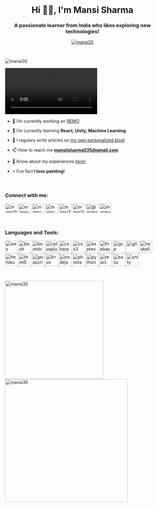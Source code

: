<h1 align="center">Hi 👋🏻, I'm Mansi Sharma</h1>
<h3 align="center">A passionate learner from India who likes exploring new technologies!</h3>

<p align="center"> <a href="https://github.com/ryo-ma/github-profile-trophy"><img src="https://github-profile-trophy.vercel.app/?username=mansi35" alt="mansi35" /></a> </p>
&nbsp;
<p align="left"> <img src="https://komarev.com/ghpvc/?username=mansi35&label=Profile%20views&color=40f028&style=flat" alt="mansi35" /> </p>

<video controls="controls">
  <source type="video/webm" src="img/online-big-girl.webm"></source>
</video>

- 🔭 I’m currently working on [REMO](https://github.com/REMOVirtual)

- 🌱 I’m currently learning **React, Unity, Machine Learning**

- 📝 I regulary write articles on [my own personalized blog!](http://coderita35.herokuapp.com/)

- 📫 How to reach me **mansiisharma035@gmail.com**

- 📄 Know about my experiences [here!](https://drive.google.com/file/d/1ZIoKek_5iOxsplabyDgMkNNVXXC8k6SL/view?usp=sharing)

- ⚡ Fun fact **I love painting!**

&nbsp;

<h3 align="left">Connect with me:</h3>
<p align="left">
<a href="https://twitter.com/mansi035" target="blank"><img align="center" src="https://cdn.jsdelivr.net/npm/simple-icons@3.0.1/icons/twitter.svg" alt="mansi035" height="30" width="40" /></a>
<a href="https://linkedin.com/in/mansi-sharma-617521191" target="blank"><img align="center" src="https://cdn.jsdelivr.net/npm/simple-icons@3.0.1/icons/linkedin.svg" alt="mansi-sharma-617521191" height="30" width="40" /></a>
<a href="https://www.codechef.com/users/mansi_sharma_3" target="blank"><img align="center" src="https://cdn.jsdelivr.net/npm/simple-icons@3.1.0/icons/codechef.svg" alt="mansi_sharma_3" height="30" width="40" /></a>
<a href="https://www.hackerrank.com/mansi_isha" target="blank"><img align="center" src="https://cdn.jsdelivr.net/npm/simple-icons@3.0.1/icons/hackerrank.svg" alt="mansi_isha" height="30" width="40" /></a>
<a href="https://codeforces.com/profile/mansi35" target="blank"><img align="center" src="https://cdn.jsdelivr.net/npm/simple-icons@3.0.1/icons/codeforces.svg" alt="mansi35" height="30" width="40" /></a>
<a href="https://www.leetcode.com/mansi35" target="blank"><img align="center" src="https://cdn.jsdelivr.net/npm/simple-icons@3.0.1/icons/leetcode.svg" alt="mansi35" height="30" width="40" /></a>
<a href="https://www.hackerearth.com/@mansi.isha.mansi" target="blank"><img align="center" src="https://cdn.jsdelivr.net/npm/simple-icons@3.0.1/icons/hackerearth.svg" alt="@mansi.isha.mansi" height="30" width="40" /></a>
<a href="https://auth.geeksforgeeks.org/user/sharma_mansi/profile" target="blank"><img align="center" src="https://cdn.jsdelivr.net/npm/simple-icons@3.0.1/icons/geeksforgeeks.svg" alt="sharma_mansi/profile" height="30" width="40" /></a>
</p>
&nbsp;
<h3 align="left">Languages and Tools:</h3>
<p align="left"> <a href="https://aws.amazon.com" target="_blank"> <img src="https://devicons.github.io/devicon/devicon.git/icons/amazonwebservices/amazonwebservices-original-wordmark.svg" alt="aws" width="40" height="40"/> </a> <a href="https://www.gnu.org/software/bash/" target="_blank"> <img src="https://www.vectorlogo.zone/logos/gnu_bash/gnu_bash-icon.svg" alt="bash" width="40" height="40"/> </a> <a href="https://getbootstrap.com" target="_blank"> <img src="https://devicons.github.io/devicon/devicon.git/icons/bootstrap/bootstrap-plain.svg" alt="bootstrap" width="40" height="40"/> </a> <a href="https://www.w3schools.com/cpp/" target="_blank"> <img src="https://devicons.github.io/devicon/devicon.git/icons/cplusplus/cplusplus-original.svg" alt="cplusplus" width="40" height="40"/> </a> <a href="https://www.w3schools.com/cs/" target="_blank"> <img src="https://devicons.github.io/devicon/devicon.git/icons/csharp/csharp-original.svg" alt="csharp" width="40" height="40"/> </a> <a href="https://www.w3schools.com/css/" target="_blank"> <img src="https://devicons.github.io/devicon/devicon.git/icons/css3/css3-original-wordmark.svg" alt="css3" width="40" height="40"/> </a> <a href="https://expressjs.com" target="_blank"> <img src="https://devicons.github.io/devicon/devicon.git/icons/express/express-original-wordmark.svg" alt="express" width="40" height="40"/> </a> <a href="https://firebase.google.com/" target="_blank"> <img src="https://www.vectorlogo.zone/logos/firebase/firebase-icon.svg" alt="firebase" width="40" height="40"/> </a> <a href="https://cloud.google.com" target="_blank"> <img src="https://www.vectorlogo.zone/logos/google_cloud/google_cloud-icon.svg" alt="gcp" width="40" height="40"/> </a> <a href="https://git-scm.com/" target="_blank"> <img src="https://www.vectorlogo.zone/logos/git-scm/git-scm-icon.svg" alt="git" width="40" height="40"/> </a> <a href="https://www.haskell.org/" target="_blank"> <img src="https://upload.wikimedia.org/wikipedia/commons/1/1c/Haskell-Logo.svg" alt="haskell" width="40" height="40"/> </a> <a href="https://heroku.com" target="_blank"> <img src="https://www.vectorlogo.zone/logos/heroku/heroku-icon.svg" alt="heroku" width="40" height="40"/> </a> <a href="https://www.w3.org/html/" target="_blank"> <img src="https://devicons.github.io/devicon/devicon.git/icons/html5/html5-original-wordmark.svg" alt="html5" width="40" height="40"/> </a> <a href="https://developer.mozilla.org/en-US/docs/Web/JavaScript" target="_blank"> <img src="https://devicons.github.io/devicon/devicon.git/icons/javascript/javascript-original.svg" alt="javascript" width="40" height="40"/> </a> <a href="https://www.linux.org/" target="_blank"> <img src="https://devicons.github.io/devicon/devicon.git/icons/linux/linux-original.svg" alt="linux" width="40" height="40"/> </a> <a href="https://nodejs.org" target="_blank"> <img src="https://devicons.github.io/devicon/devicon.git/icons/nodejs/nodejs-original-wordmark.svg" alt="nodejs" width="40" height="40"/> </a> <a href="https://www.photoshop.com/en" target="_blank"> <img src="https://devicons.github.io/devicon/devicon.git/icons/photoshop/photoshop-plain.svg" alt="photoshop" width="40" height="40"/> </a> <a href="https://www.python.org" target="_blank"> <img src="https://devicons.github.io/devicon/devicon.git/icons/python/python-original.svg" alt="python" width="40" height="40"/> </a> <a href="https://reactjs.org/" target="_blank"> <img src="https://devicons.github.io/devicon/devicon.git/icons/react/react-original-wordmark.svg" alt="react" width="40" height="40"/> </a> <a href="https://sass-lang.com" target="_blank"> <img src="https://devicons.github.io/devicon/devicon.git/icons/sass/sass-original.svg" alt="sass" width="40" height="40"/> </a> <a href="https://unity.com/" target="_blank"> <img src="https://www.vectorlogo.zone/logos/unity3d/unity3d-icon.svg" alt="unity" width="40" height="40"/> </a> </p>
&nbsp;
<p><img align="left" width="320" src="https://github-readme-stats.vercel.app/api/top-langs?username=mansi35&show_icons=true&locale=en&layout=compact" alt="mansi35" /></p>

<p><img align="center" width="400" src="https://github-readme-stats.vercel.app/api?username=mansi35&show_icons=true&locale=en" alt="mansi35" /></p>

